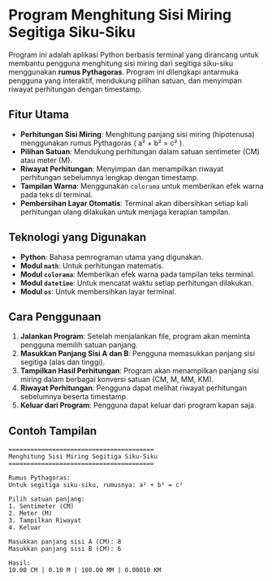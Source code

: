 # Program Menghitung Sisi Miring Segitiga Siku-Siku

Program ini adalah aplikasi Python berbasis terminal yang dirancang untuk membantu pengguna menghitung sisi miring dari segitiga siku-siku menggunakan **rumus Pythagoras**. Program ini dilengkapi antarmuka pengguna yang interaktif, mendukung pilihan satuan, dan menyimpan riwayat perhitungan dengan timestamp.

## Fitur Utama
- **Perhitungan Sisi Miring**: Menghitung panjang sisi miring (hipotenusa) menggunakan rumus Pythagoras \( a² + b² = c² \).
- **Pilihan Satuan**: Mendukung perhitungan dalam satuan sentimeter (CM) atau meter (M).
- **Riwayat Perhitungan**: Menyimpan dan menampilkan riwayat perhitungan sebelumnya lengkap dengan timestamp.
- **Tampilan Warna**: Menggunakan `colorama` untuk memberikan efek warna pada teks di terminal.
- **Pembersihan Layar Otomatis**: Terminal akan dibersihkan setiap kali perhitungan ulang dilakukan untuk menjaga kerapian tampilan.

## Teknologi yang Digunakan
- **Python**: Bahasa pemrograman utama yang digunakan.
- **Modul `math`**: Untuk perhitungan matematis.
- **Modul `colorama`**: Memberikan efek warna pada tampilan teks terminal.
- **Modul `datetime`**: Untuk mencatat waktu setiap perhitungan dilakukan.
- **Modul `os`**: Untuk membersihkan layar terminal.

## Cara Penggunaan
1. **Jalankan Program**: Setelah menjalankan file, program akan meminta pengguna memilih satuan panjang.
2. **Masukkan Panjang Sisi A dan B**: Pengguna memasukkan panjang sisi segitiga (alas dan tinggi).
3. **Tampilkan Hasil Perhitungan**: Program akan menampilkan panjang sisi miring dalam berbagai konversi satuan (CM, M, MM, KM).
4. **Riwayat Perhitungan**: Pengguna dapat melihat riwayat perhitungan sebelumnya beserta timestamp.
5. **Keluar dari Program**: Pengguna dapat keluar dari program kapan saja.

## Contoh Tampilan
```plaintext
========================================
Menghitung Sisi Miring Segitiga Siku-Siku
========================================

Rumus Pythagoras:
Untuk segitiga siku-siku, rumusnya: a² + b² = c²

Pilih satuan panjang:
1. Sentimeter (CM)
2. Meter (M)
3. Tampilkan Riwayat
4. Keluar

Masukkan panjang sisi A (CM): 8
Masukkan panjang sisi B (CM): 6

Hasil:
10.00 CM | 0.10 M | 100.00 MM | 0.00010 KM
